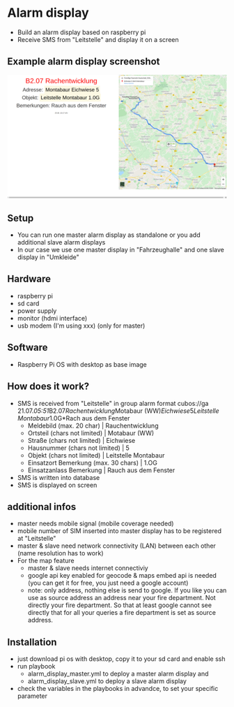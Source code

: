 # Alarm display

* Build an alarm display based on raspberry pi
* Receive SMS from "Leitstelle" and display it on a screen

## Example alarm display screenshot

![screenshot](screenshot.png)

## Setup

* You can run one master alarm display as standalone or you add additional slave alarm displays
* In our case we use one master display in "Fahrzeughalle" and one slave display in "Umkleide"

## Hardware

* raspberry pi
* sd card
* power supply
* monitor (hdmi interface)
* usb modem (I'm using xxx) (only for master)

## Software

* Raspberry Pi OS with desktop as base image

## How does it work?

* SMS is received from "Leitstelle" in group alarm format cubos://ga 21.07.*05:51*B2.07*Rachentwicklung*Motabaur (WW)*Eichwiese*5*Leitstelle Montabaur*1.0G*Rach aus dem Fenster
  * Meldebild (max. 20 char) | Rauchentwicklung
  * Ortsteil (chars not limited) | Motabaur (WW)
  * Straße (chars not limited) | Eichwiese
  * Hausnummer (chars not limited) | 5
  * Objekt (chars not limited) | Leitstelle Montabaur
  * Einsatzort Bemerkung (max. 30 chars) | 1.OG
  * Einsatzanlass Bemerkung | Rauch aus dem Fenster
* SMS is written into database
* SMS is displayed on screen

## additional infos

* master needs mobile signal (mobile coverage needed)
* mobile number of SIM inserted into master display has to be registered at "Leitstelle"
* master & slave need network connectivity (LAN) between each other (name resolution has to work)
* For the map feature
  * master & slave needs internet connectiviy
  * google api key enabled for geocode & maps embed api is needed (you can get it for free, you just need a google account)
  * note: only address, nothing else is send to google. If you like you can use as source address an address near your fire department. Not directly your fire department. So that at least google cannot see directly that for all your queries a fire department is set as source address.

## Installation

* just download pi os with desktop, copy it to your sd card and enable ssh
* run playbook
  * alarm_display_master.yml to deploy a master alarm display and
  * alarm_display_slave.yml to deploy a slave alarm display
* check the variables in the playbooks in advandce, to set your specific parameter
